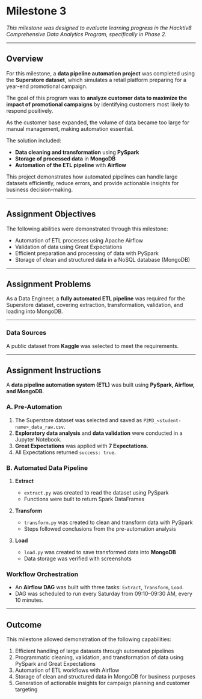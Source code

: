 # Milestone 3

_This milestone was designed to evaluate learning progress in the Hacktiv8 Comprehensive Data Analytics Program, specifically in Phase 2._

---

## Overview

For this milestone, a **data pipeline automation project** was completed using the **Superstore dataset**, which simulates a retail platform preparing for a year-end promotional campaign.  

The goal of this program was to **analyze customer data to maximize the impact of promotional campaigns** by identifying customers most likely to respond positively.  

As the customer base expanded, the volume of data became too large for manual management, making automation essential.

The solution included:  

- **Data cleaning and transformation** using **PySpark**  
- **Storage of processed data** in **MongoDB**  
- **Automation of the ETL pipeline** with **Airflow**

This project demonstrates how automated pipelines can handle large datasets efficiently, reduce errors, and provide actionable insights for business decision-making.

---

## Assignment Objectives

The following abilities were demonstrated through this milestone:

- Automation of ETL processes using Apache Airflow  
- Validation of data using Great Expectations  
- Efficient preparation and processing of data with PySpark  
- Storage of clean and structured data in a NoSQL database (MongoDB)  

---

## Assignment Problems

As a Data Engineer, a **fully automated ETL pipeline** was required for the Superstore dataset, covering extraction, transformation, validation, and loading into MongoDB.

--- 

### Data Sources

A public dataset from **Kaggle** was selected to meet the requirements.

---

## Assignment Instructions

A **data pipeline automation system (ETL)** was built using **PySpark, Airflow, and MongoDB**.

### A. Pre-Automation

1. The Superstore dataset was selected and saved as `P2M3_<student-name>_data_raw.csv`.  
2. **Exploratory data analysis** and **data validation** were conducted in a Jupyter Notebook.  
3. **Great Expectations** was applied with **7 Expectations**.
4. All Expectations returned `success: true`.  

### B. Automated Data Pipeline

1. **Extract**  
   - `extract.py` was created to read the dataset using PySpark  
   - Functions were built to return Spark DataFrames  

2. **Transform**  
   - `transform.py` was created to clean and transform data with PySpark  
   - Steps followed conclusions from the pre-automation analysis  

3. **Load**  
   - `load.py` was created to save transformed data into **MongoDB**  
   - Data storage was verified with screenshots  

### Workflow Orchestration

- An **Airflow DAG** was built with three tasks: `Extract`, `Transform`, `Load`.  
- DAG was scheduled to run every Saturday from 09:10–09:30 AM, every 10 minutes.  

---

## Outcome

This milestone allowed demonstration of the following capabilities:

1. Efficient handling of large datasets through automated pipelines  
2. Programmatic cleaning, validation, and transformation of data using PySpark and Great Expectations  
3. Automation of ETL workflows with Airflow  
4. Storage of clean and structured data in MongoDB for business purposes  
5. Generation of actionable insights for campaign planning and customer targeting  

